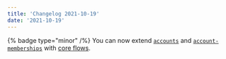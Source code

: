 ```yaml
---
title: 'Changelog 2021-10-19'
date: '2021-10-19'
---
```

{% badge type="minor" /%} You can now extend [`accounts`](/docs/commerce-cloud/accounts/using-account-management-api/account-management-api-overview) and [`account-memberships`](/docs/commerce-cloud/accounts/using-account-membership-api/overview) with [core flows](/docs/commerce-cloud/custom-data/extend-any-resource).
